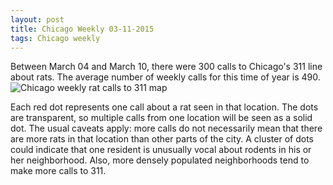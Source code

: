 ```yaml
---
layout: post
title: Chicago Weekly 03-11-2015
tags: Chicago weekly
---
```


Between March 04 and March 10, there were 300 calls to Chicago's 311 line about rats. The average number of weekly calls for this time of year is 490.
![Chicago weekly rat calls to 311 map](http://googledrive.com/host/0BxOPuM_gK7bqUW85bjZUd1UwTGs/posts/Chicago_Rat_Map_2015-03-10.png)

Each red dot represents one call about a rat seen in that location. The dots are transparent, so multiple calls from one location will be seen as a solid dot. The usual caveats apply: more calls do not necessarily mean that there are more rats in that location than other parts of the city. A cluster of dots could indicate that one resident is unusually vocal about rodents in his or her neighborhood. Also, more densely populated neighborhoods tend to make more calls to 311.